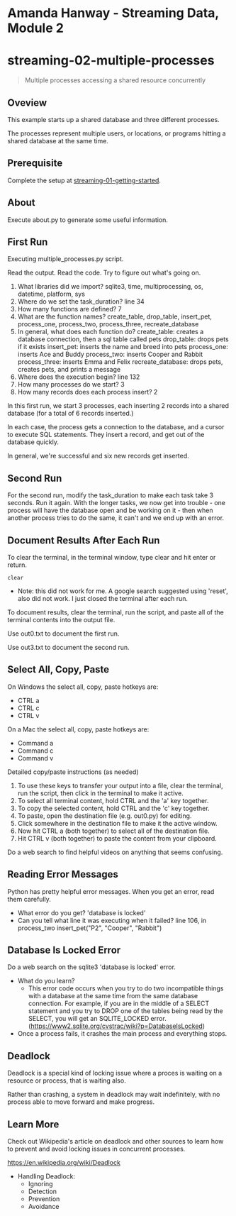 # Amanda Hanway - Streaming Data, Module 2


# streaming-02-multiple-processes

> Multiple processes accessing a shared resource concurrently

## Oveview

This example starts up a shared database and three different processes.

The processes represent multiple users, or locations, or programs 
hitting a shared database at the same time. 

## Prerequisite

Complete the setup at [streaming-01-getting-started](https://github.com/denisecase/streaming-01-getting-started).

## About

Execute about.py to generate some useful information.

## First Run

Executing multiple_processes.py script.

Read the output. Read the code. 
Try to figure out what's going on. 

1. What libraries did we import?
    sqlite3, time, multiprocessing, os, datetime, platform, sys
2. Where do we set the task_duration?
    line 34
3. How many functions are defined? 
    7
4. What are the function names? 
    create_table, drop_table, insert_pet, process_one, process_two, process_three, recreate_database
5. In general, what does each function do? 
    create_table: creates a database connection, then a sql table called pets
    drop_table: drops pets if it exists
    insert_pet: inserts the name and breed into pets
    process_one: inserts Ace and Buddy
    process_two: inserts Cooper and Rabbit
    process_three: inserts Emma and Felix
    recreate_database: drops pets, creates pets, and prints a message 
6. Where does the execution begin?
    line 132
7. How many processes do we start?
    3
8. How many records does each process insert?
    2 

In this first run, we start 3 processes, 
each inserting 2 records into a shared database 
(for a total of 6 records inserted.)

In each case, the process gets a connection to the database, 
and a cursor to execute SQL statements.
They insert a record, and get out of the database quickly.

In general, we're successful and six new records get inserted. 

## Second Run

For the second run, modify the task_duration to make each task take 3 seconds. Run it again. 
With the longer tasks, we now get into trouble - 
one process will have the database open and be working on it - 
then when another process tries to do the same, it can't and 
we end up with an error. 

## Document Results After Each Run

To clear the terminal, in the terminal window, type clear and hit enter or return. 

`clear` 
- Note: this did not work for me. A google search suggested using 'reset', also did not work. I just closed the terminal after each run.

To document results, clear the terminal, run the script, and paste all of the terminal contents into the output file.

Use out0.txt to document the first run. 

Use out3.txt to document the second run.

## Select All, Copy, Paste

On Windows the select all, copy, paste hotkeys are:

- CTRL a 
- CTRL c 
- CTRL v 

On a Mac the select all, copy, paste hotkeys are:

- Command a
- Command c
- Command v

Detailed copy/paste instructions (as needed)

1. To use these keys to transfer your output into a file, 
clear the terminal, run the script, then click in the terminal to make it active.
1. To select all terminal content, hold CTRL and the 'a' key together. 
1. To copy the selected content, hold CTRL and the 'c' key together. 
1. To paste, open the destination file (e.g. out0.py) for editing.
1. Click somewhere in the destination file to make it the active window.
1. Now hit CTRL a (both together) to select all of the destination file.
1. Hit CTRL v (both together) to paste the content from your clipboard.

Do a web search to find helpful videos on anything that seems confusing. 

## Reading Error Messages

Python has pretty helpful error messages. 
When you get an error, read them carefully. 

- What error do you get?  'database is locked'
- Can you tell what line it was executing when it failed?  line 106, in process_two
    insert_pet("P2", "Cooper", "Rabbit")


## Database Is Locked Error

Do a web search on the sqlite3 'database is locked' error.

- What do you learn?
   - This error code occurs when you try to do two incompatible things with a database at the same time from the same database connection. 
    For example, if you are in the middle of a SELECT statement and you try to DROP one of the tables being read by the SELECT, you will 
    get an SQLITE_LOCKED error. (https://www2.sqlite.org/cvstrac/wiki?p=DatabaseIsLocked)
- Once a process fails, it crashes the main process and everything stops. 

## Deadlock

Deadlock is a special kind of locking issue where a proces 
is waiting on a resource or process, that is waiting also. 

Rather than crashing, a system in deadlock may wait indefinitely, 
with no process able to move forward and make progress.

## Learn More

Check out Wikipedia's article on deadlock and other sources to learn how to prevent and avoid locking issues in concurrent processes. 

https://en.wikipedia.org/wiki/Deadlock 
- Handling Deadlock:
    - Ignoring
    - Detection
    - Prevention
    - Avoidance
